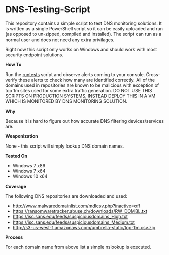 # DNS-Testing-Script

This repository contains a simple script to test DNS monitoring solutions. It is written as a single PowerShell script so it can be easily uploaded and run (as opposed to un-zipped, compiled and installed). The script can run as a normal user and does not need any extra privilages.

Right now this script only works on Windows and should work with most security endpoint solutions.

**How To**

Run the [runtests](runtests.bat) script and observe alerts coming to your console. Cross-verify these alerts to check how many are identified correctly. All of the domains used in repositories are known to be malicious with exception of top 1m sites used for some extra traffic generation. DO NOT USE THIS SCRIPTS ON PRODUCTION SYSTEMS, INSTEAD DEPLOY THIS IN A VM WHICH IS MONITORED BY DNS MONITORING SOLUTION.  

**Why**

Because it is hard to figure out how accurate DNS filtering devices/services are.  

**Weaponization** 

None - this script will simply lookup DNS domain names.

**Tested On**

* Windows 7 x86
* Windows 7 x64
* Windows 10 x64

**Coverage**

The following DNS repositories are downloaded and used: 

* http://www.malwaredomainlist.com/mdlcsv.php?inactive=off
* https://ransomwaretracker.abuse.ch/downloads/RW_DOMBL.txt
* https://isc.sans.edu/feeds/suspiciousdomains_High.txt
* https://isc.sans.edu/feeds/suspiciousdomains_Medium.txt
* http://s3-us-west-1.amazonaws.com/umbrella-static/top-1m.csv.zip

**Process** 

For each domain name from above list a simple nslookup is executed. 